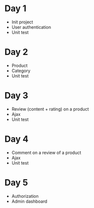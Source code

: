 # Day 1
- Init project
- User authentication
- Unit test

# Day 2
- Product
- Category
- Unit test

# Day 3
- Review (content + rating) on a product
- Ajax
- Unit test

# Day 4
- Comment on a review of a product
- Ajax
- Unit test

# Day 5
- Authorization
- Admin dashboard
